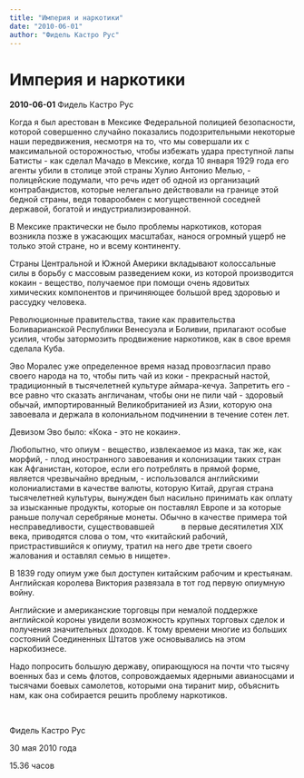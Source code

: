 ```yaml
---
title: "Империя и наркотики"
date: "2010-06-01"
author: "Фидель Кастро Рус"
---
```


# Империя и наркотики

**2010-06-01** Фидель Кастро Рус

Когда я был арестован в Мексике Федеральной полицией безопасности, которой совершенно случайно показались подозрительными некоторые наши передвижения, несмотря на то, что мы совершали их с максимальной осторожностью, чтобы избежать удара преступной лапы Батисты - как сделал Мачадо в Мексике, когда 10 января 1929 года его агенты убили в столице этой страны Хулио Антонио Мелью, - полицейские подумали, что речь идет об одной из организаций контрабандистов, которые нелегально действовали на границе этой бедной страны, ведя товарообмен с могущественной соседней державой, богатой и индустриализированной.

В Мексике практически не было проблемы наркотиков, которая возникла позже в ужасающих масштабах, нанося огромный ущерб не только этой стране, но и всему континенту.

Страны Центральной и Южной Америки вкладывают колоссальные силы в борьбу с массовым разведением коки, из которой производится кокаин - вещество, получаемое при помощи очень ядовитых химических компонентов и причиняющее большой вред здоровью и рассудку человека. 

Революционные правительства, такие как правительства Боливарианской Республики Венесуэла и Боливии, прилагают особые усилия, чтобы затормозить продвижение наркотиков, как в свое время сделала Куба.

Эво Моралес уже определенное время назад провозгласил право своего народа на то, чтобы пить чай из коки - прекрасный настой, традиционный в тысячелетней культуре аймара-кечуа. Запретить его - все равно что сказать англичанам, чтобы они не пили чай - здоровый обычай, импортированный Великобританией из Азии, которую она завоевала и держала в колониальном подчинении в течение сотен лет.

Девизом Эво было: «Кока - это не кокаин».

Любопытно, что опиум - вещество, извлекаемое из мака, так же, как морфий, - плод иностранного завоевания и колонизации таких стран как Афганистан, которое, если его потреблять в прямой форме, является чрезвычайно вредным, - использовался английскими колониалистами в качестве валюты, которую Китай, другая страна тысячелетней культуры, вынужден был насильно принимать как оплату за изысканные продукты, которые он поставлял Европе и за которые раньше получал серебряные монеты. Обычно в качестве примера той несправедливости, существовавшей            в первые десятилетия XIX века, приводятся слова о том, что «китайский рабочий, пристрастившийся к опиуму, тратил на него две трети своего жалования и оставлял семью в нищете».                 

В 1839 году опиум уже был доступен китайским рабочим и крестьянам. Английская королева Виктория развязала в тот год первую опиумную войну.

Английские и американские торговцы при немалой поддержке английской короны увидели возможность крупных торговых сделок и получения значительных доходов. К тому времени многие из больших состояний Соединенных Штатов уже основывались на этом наркобизнесе.

Надо попросить большую державу, опирающуюся на почти что тысячу военных баз и семь флотов, сопровождаемых ядерными авианосцами и тысячами боевых самолетов, которыми она тиранит мир, объяснить нам, как она собирается решить проблему наркотиков.

 

Фидель Кастро Рус

30 мая 2010 года

15.36 часов